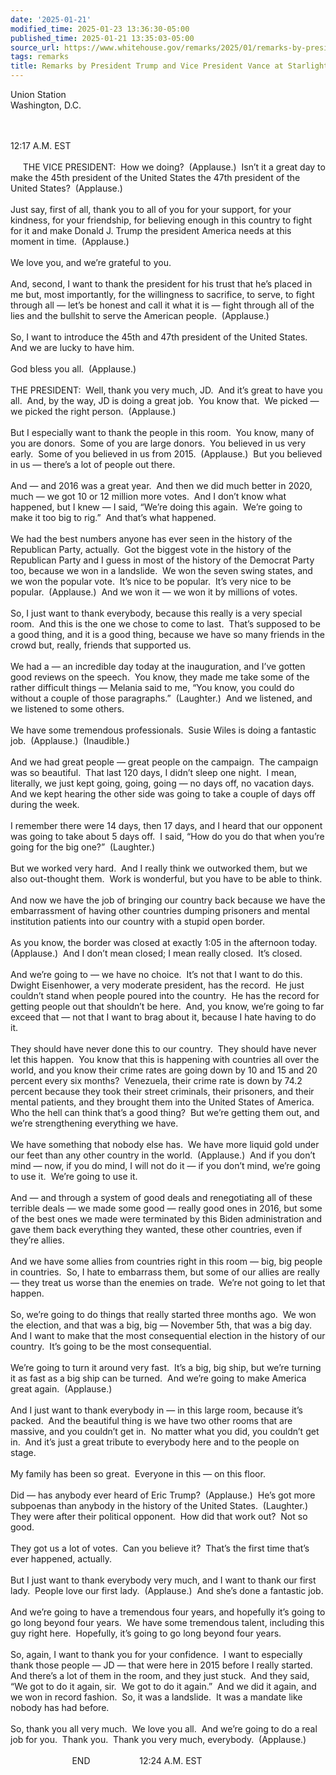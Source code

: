 ```yaml
---
date: '2025-01-21'
modified_time: 2025-01-23 13:36:30-05:00
published_time: 2025-01-21 13:35:03-05:00
source_url: https://www.whitehouse.gov/remarks/2025/01/remarks-by-president-trump-and-vice-president-vance-at-starlight-ball/
tags: remarks
title: Remarks by President Trump and Vice President Vance at Starlight Ball
---
```

 
Union Station  
Washington, D.C.  
   
 

12:17 A.M. EST  
   
     THE VICE PRESIDENT:  How we doing?  (Applause.)  Isn’t it a great
day to make the 45th president of the United States the 47th president
of the United States?  (Applause.)  
   
Just say, first of all, thank you to all of you for your support, for
your kindness, for your friendship, for believing enough in this country
to fight for it and make Donald J. Trump the president America needs at
this moment in time.  (Applause.)  
   
We love you, and we’re grateful to you.   
   
And, second, I want to thank the president for his trust that he’s
placed in me but, most importantly, for the willingness to sacrifice, to
serve, to fight through all — let’s be honest and call it what it is —
fight through all of the lies and the bullshit to serve the American
people.  (Applause.)  
   
So, I want to introduce the 45th and 47th president of the United
States.  And we are lucky to have him.  
   
God bless you all.  (Applause.)  
   
THE PRESIDENT:  Well, thank you very much, JD.  And it’s great to have
you all.  And, by the way, JD is doing a great job.  You know that.  We
picked — we picked the right person.  (Applause.)  
   
But I especially want to thank the people in this room.  You know, many
of you are donors.  Some of you are large donors.  You believed in us
very early.  Some of you believed in us from 2015.  (Applause.)  But you
believed in us — there’s a lot of people out there.   
   
And — and 2016 was a great year.  And then we did much better in 2020,
much — we got 10 or 12 million more votes.  And I don’t know what
happened, but I knew — I said, “We’re doing this again.  We’re going to
make it too big to rig.”  And that’s what happened.  
   
We had the best numbers anyone has ever seen in the history of the
Republican Party, actually.  Got the biggest vote in the history of the
Republican Party and I guess in most of the history of the Democrat
Party too, because we won in a landslide.  We won the seven swing
states, and we won the popular vote.  It’s nice to be popular.  It’s
very nice to be popular.  (Applause.)  And we won it — we won it by
millions of votes.  
   
So, I just want to thank everybody, because this really is a very
special room.  And this is the one we chose to come to last.  That’s
supposed to be a good thing, and it is a good thing, because we have so
many friends in the crowd but, really, friends that supported us.  
   
We had a — an incredible day today at the inauguration, and I’ve gotten
good reviews on the speech.  You know, they made me take some of the
rather difficult things — Melania said to me, “You know, you could do
without a couple of those paragraphs.”  (Laughter.)  And we listened,
and we listened to some others.  
   
We have some tremendous professionals.  Susie Wiles is doing a fantastic
job.  (Applause.)  (Inaudible.)  
   
And we had great people — great people on the campaign.  The campaign
was so beautiful.  That last 120 days, I didn’t sleep one night.  I
mean, literally, we just kept going, going, going — no days off, no
vacation days.  And we kept hearing the other side was going to take a
couple of days off during the week.   
   
I remember there were 14 days, then 17 days, and I heard that our
opponent was going to take about 5 days off.  I said, “How do you do
that when you’re going for the big one?”  (Laughter.)   
   
But we worked very hard.  And I really think we outworked them, but we
also out-thought them.  Work is wonderful, but you have to be able to
think.   
   
And now we have the job of bringing our country back because we have the
embarrassment of having other countries dumping prisoners and mental
institution patients into our country with a stupid open border.   
   
As you know, the border was closed at exactly 1:05 in the afternoon
today.  (Applause.)  And I don’t mean closed; I mean really closed. 
It’s closed.  
   
And we’re going to — we have no choice.  It’s not that I want to do
this.  Dwight Eisenhower, a very moderate president, has the record.  He
just couldn’t stand when people poured into the country.  He has the
record for getting people out that shouldn’t be here.  And, you know,
we’re going to far exceed that — not that I want to brag about it,
because I hate having to do it.   
   
They should have never done this to our country.  They should have never
let this happen.  You know that this is happening with countries all
over the world, and you know their crime rates are going down by 10 and
15 and 20 percent every six months?  Venezuela, their crime rate is down
by 74.2 percent because they took their street criminals, their
prisoners, and their mental patients, and they brought them into the
United States of America.  Who the hell can think that’s a good thing? 
But we’re getting them out, and we’re strengthening everything we
have.   
   
We have something that nobody else has.  We have more liquid gold under
our feet than any other country in the world.  (Applause.)  And if you
don’t mind — now, if you do mind, I will not do it — if you don’t mind,
we’re going to use it.  We’re going to use it.  
   
And — and through a system of good deals and renegotiating all of these
terrible deals — we made some good — really good ones in 2016, but some
of the best ones we made were terminated by this Biden administration
and gave them back everything they wanted, these other countries, even
if they’re allies.   
   
And we have some allies from countries right in this room — big, big
people in countries.  So, I hate to embarrass them, but some of our
allies are really — they treat us worse than the enemies on trade. 
We’re not going to let that happen.   
   
So, we’re going to do things that really started three months ago.  We
won the election, and that was a big, big — November 5th, that was a big
day.  And I want to make that the most consequential election in the
history of our country.  It’s going to be the most consequential.  
   
We’re going to turn it around very fast.  It’s a big, big ship, but
we’re turning it as fast as a big ship can be turned.  And we’re going
to make America great again.  (Applause.)  
   
And I just want to thank everybody in — in this large room, because it’s
packed.  And the beautiful thing is we have two other rooms that are
massive, and you couldn’t get in.  No matter what you did, you couldn’t
get in.  And it’s just a great tribute to everybody here and to the
people on stage.  
   
My family has been so great.  Everyone in this — on this floor.  
   
Did — has anybody ever heard of Eric Trump?  (Applause.)  He’s got more
subpoenas than anybody in the history of the United States. 
(Laughter.)  They were after their political opponent.  How did that
work out?  Not so good.  
   
They got us a lot of votes.  Can you believe it?  That’s the first time
that’s ever happened, actually.   
   
But I just want to thank everybody very much, and I want to thank our
first lady.  People love our first lady.  (Applause.)  And she’s done a
fantastic job.  
   
And we’re going to have a tremendous four years, and hopefully it’s
going to go long beyond four years.  We have some tremendous talent,
including this guy right here.  Hopefully, it’s going to go long beyond
four years.   
   
So, again, I want to thank you for your confidence.  I want to
especially thank those people — JD — that were here in 2015 before I
really started.  And there’s a lot of them in the room, and they just
stuck.  And they said, “We got to do it again, sir.  We got to do it
again.”  And we did it again, and we won in record fashion.  So, it was
a landslide.  It was a mandate like nobody has had before.   
   
So, thank you all very much.  We love you all.  And we’re going to do a
real job for you.  Thank you.  Thank you very much, everybody. 
(Applause.)  
   
                         END                    12:24 A.M. EST
